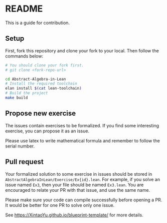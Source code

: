 # README

This is a guide for contribution.

## Setup

First, fork this repository and clone your fork to your local. Then follow the commands below:

```bash
# You should clone your fork first.
# git clone <fork-repo-url>

cd Abstract-Algebra-in-Lean
# Install the required toolchain
elan install $(cat lean-toolchain)
# Build the project
make build
```

## Propose new exercise

The issues contain exercises to be formalized. If you find some interesting exercise, you can propose it as an issue.

Please use latex to write mathematical formula and remember to follow the serial number.

## Pull request

Your formalized solution to some exercise in issues should be stored in `AbstractAlgebraInLean/Exercise/Ex{id}.lean`. For example, if you solve an issue named `Ex3`, then your file should be named `Ex3.lean`. You are encouraged to relate your PR with that issue, and use the same name.

Please make sure your code can compile successfully before opening a PR. It would be better for one PR to solve only one issue.

See https://XintaoYu.github.io/blueprint-template/ for more details.